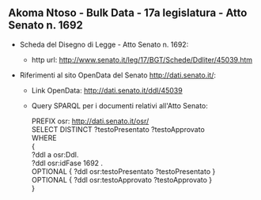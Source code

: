 ## Akoma Ntoso - Bulk Data - 17a legislatura - Atto Senato n. 1692 ##

* Scheda del Disegno di Legge - Atto Senato n. 1692:
	* http url: http://www.senato.it/leg/17/BGT/Schede/Ddliter/45039.htm

* Riferimenti al sito OpenData del Senato http://dati.senato.it/:
	* Link OpenData: http://dati.senato.it/ddl/45039
	* Query SPARQL per i documenti relativi all'Atto Senato:

        PREFIX osr: <http://dati.senato.it/osr/>  
		SELECT DISTINCT ?testoPresentato ?testoApprovato  
		WHERE  
		{  
		    ?ddl a osr:Ddl.  
		    ?ddl osr:idFase 1692 .  
		    OPTIONAL { ?ddl osr:testoPresentato ?testoPresentato }  
		    OPTIONAL { ?ddl osr:testoApprovato ?testoApprovato }  
		}
		